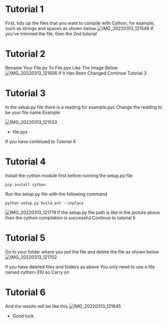 # Tutorial 1
First, tidy up the files that you want to compile with Cython, for example, such as strings and spaces as shown below
![IMG_20220313_121546](https://user-images.githubusercontent.com/101085369/158046243-97fa5714-ade5-4506-a4f7-4a257c7bb718.jpg)
If you've trimmed the file, then the 2nd tutorial

# Tutorial 2
Rename Your File.py To File.pyx Like The Image Below
![IMG_20220313_121606](https://user-images.githubusercontent.com/101085369/158046265-28c27b3f-3c45-442f-92ed-0fee19c06a70.jpg)
If It Has Been Changed Continue Tutorial 3
# Tutorial 3
In the setup.py file there is a reading for example.pyx Change the reading to be your file name Example

![IMG_20220313_121533](https://user-images.githubusercontent.com/101085369/158046285-d7144f4a-15c4-4de7-a7cf-d06625cca70b.jpg)

- file.pyx

If you have continued to Tutorial 4

# Tutorial 4
Install the cython module first before running the setup.py file
```
pip install cython
```

Run the setup.py file with the following command

```
python setup.py build_ext --inplace
```
![IMG_20220313_121719](https://user-images.githubusercontent.com/101085369/158046222-76265b3c-7f82-4ec9-8bd9-dd73bc606ce2.jpg)
If the setup.py file path is like in the picture above then the cython compilation is successful Continue to tutorial 5
# Tutorial 5
Go to your folder where you put the file and delete the file as shown below
![IMG_20220313_121702](https://user-images.githubusercontent.com/101085369/158046308-ace0e980-f60f-4a31-b165-51875cff6113.jpg)


If you have deleted files and folders as above You only need to use a file named cython-310.so Carry on

# Tutorial 6
And the results will be like this
![IMG_20220313_121645](https://user-images.githubusercontent.com/101085369/158046336-3bc81901-43c4-40af-864b-3d0df4dc4475.jpg)

- Good luck
